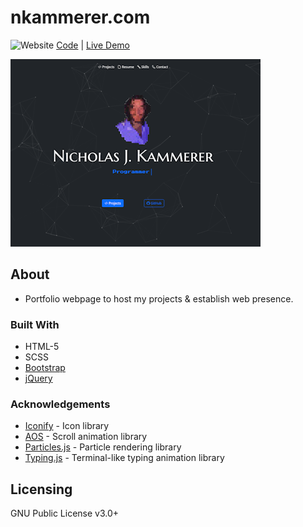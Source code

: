 # nkammerer.com
![Website](https://img.shields.io/website?url=https%3A%2F%2Fwww.nkammerer.com)
[Code](https://github.com/nxrada/nkammerer.com)  |  [Live Demo](https://www.nkammerer.com)

![Landing page screenshot.](assets/img/projects/portfolio-sc.png)

## About 
- Portfolio webpage to host my projects & establish web presence.

### Built With

- HTML-5
- SCSS
- [Bootstrap](https://getbootstrap.com)
- [jQuery](https://jquery.com)

### Acknowledgements
 
- [Iconify](https://iconify.design/) -  Icon library
- [AOS](https://github.com/michalsnik/aos) - Scroll animation library
- [Particles.js]() - Particle rendering library
- [Typing.js]() - Terminal-like typing animation library


## Licensing 

GNU Public License v3.0+
